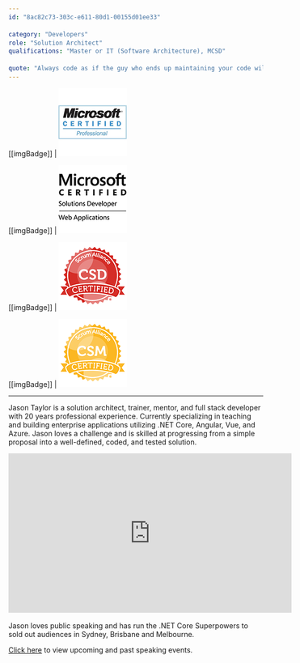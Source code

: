 ```yaml
---
id: "8ac82c73-303c-e611-80d1-00155d01ee33"

category: "Developers"
role: "Solution Architect"
qualifications: "Master or IT (Software Architecture), MCSD"

quote: "Always code as if the guy who ends up maintaining your code will be a violent psychopath who knows where you live."
---
```


[[imgBadge]]
| ![MSCProfessional.png](../badges/Certification-microsoft-professional.jpg)

[[imgBadge]]
| ![MSCWebAp.png](../badges/Certification-microsoft-developer-webapps.png)

[[imgBadge]]
| ![PSDI.png](../badges/Certification-scrumalliance-developer-1.png)

[[imgBadge]]
| ![SAI_BadgeSizes_DigitalBadging_CSM.png](../badges/Certification-scrumalliance-master.png)

---

Jason Taylor is a solution architect, trainer, mentor, and full stack developer with 20 years professional experience. Currently specializing in teaching and building enterprise applications utilizing .NET Core, Angular, Vue, and Azure. Jason loves a challenge and is skilled at progressing from a simple proposal into a well-defined, coded, and tested solution.

<iframe width="560" height="315" src="https://www.youtube.com/embed/_lwCVE_XgqI?controls=0" frameborder="0"></iframe>

Jason loves public speaking and has run the .NET Core Superpowers to sold out audiences in Sydney, Brisbane and Melbourne.

[Click here](http://www.codingflow.net/speaking/) to view upcoming and past speaking events.
